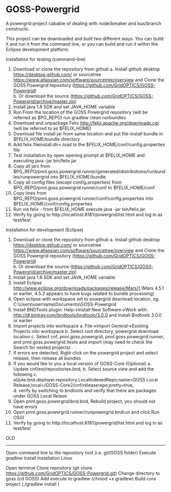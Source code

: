 GOSS-Powergrid
==============

A powergrid project cabable of dealing with node/breaker and bus/branch constructs.

This project can be downloaded and built two different ways.  You can build it and run it from the command line, or you can build and run it within the Eclipse development platform.

Installation for testing  (command-line)

1.  Download or clone the repository from github
	a.  Install github desktop https://desktop.github.com/ or sourcetree https://www.atlassian.com/software/sourcetree/overview  and Clone the GOSS Powergrid repository (https://github.com/GridOPTICS/GOSS-Powergrid)  
	b.  Or download the source  (https://github.com/GridOPTICS/GOSS-Powergrid/archive/master.zip)
2.  Install java 1.8 SDK and set JAVA_HOME variable
3.  Run From the location of the GOSS Powergrid repository (will be referred as $PG_REPO)  run     gradlew clean runbundles
4.  Download and unpackage Felix  http://felix.apache.org/downloads.cgi  (will be referred to as $FELIX_HOME)
5.  Download file install jar from same location and put file-install bundle in $FELIX_HOME/bundle directory
7.  Add felix.fileinstall.dir=.load to the $FELIX_HOME/conf/config.properties file
8.  Test installation by open opening prompt at $FELIX_HOME and executing java -jar bin/felix.jar
9.  Copy all jars from $PG_REPO/pnnl.goss.powergrid.runner/generated/distributions/runbundles/runpowergrid into $FELIX_HOME/bundle
10.  Copy all config files (except config.properties) from $PG_REPO/pnnl.goss.powergrid.runner/conf to $FELIX_HOME/conf
11.  Copy lines from $PG_REPO/pnnl.goss.powergrid.runner/conf/config.properties into $FELIX_HOME/conf/config.properties
11.  Run via felix - from $FELIX_HOME execute java -jar bin/felix.jar
12.  Verify by going to http://localhost:8181/powergrid/list.html  and log in as test/test


Installation for development (Eclipse)

1.  Download or clone the repository from github
    a.  Install github desktop https://desktop.github.com/ or sourcetree https://www.atlassian.com/software/sourcetree/overview  and Clone the GOSS Powergrid repository (https://github.com/GridOPTICS/GOSS-Powergrid)  
    b.  Or download the source  (https://github.com/GridOPTICS/GOSS-Powergrid/archive/master.zip)
2.  Install java 1.8 SDK and set JAVA_HOME variable
3.  Install Eclipse   http://www.eclipse.org/downloads/packages/release/Mars/1   (Mars 4.5.1 or earlier,  4.5.2 appears to have bugs related to bundle processing)
4.  Open eclipse with workspace set to powergrid download location,   eg. C:\Users\username\Documents\GOSS-Powergrid
5.  Install BNDTools plugin: Help->Install New Software->Work with: http://dl.bintray.com/bndtools/bndtools/3.0.0  and Install Bndtools 3.0.0 or earlier
6.  Import projects into workspace 
    a. File->Import    General->Existing Projects into workspace
    b. Select root directory, powergrid download location
    c. Select cnf, pnnl.goss.powergrid, pnnl.goss.powergrid.runner, and  pnnl.goss.powergrid.itests and import (may need to check the  Search for nested projects)
7.  If errors are detected, Right click on the powergrid project and select release, then release all bundles
8.  If you would like to you a local version of GOSS-Core  (Optional)
    a.  Update cnf/ext/repositories.bnd, 
    b.  Select source view and add the following
    c.  	aQute.bnd.deployer.repository.LocalIndexedRepo;name=GOSS Local Release;local=<location>/GOSS-Core2/cnf/releaserepo;pretty=true,\
    d. verify by switching to bndtools and verify that there are packages under GOSS Local Relase
9.  Open pnnl.goss.powergrid/bnd.bnd, Rebuild project, you should not have errors
10.  Open pnnl.goss.powergrid.runner/runpowergrid.bndrun and click Run OSGI
11.  Verify by going to http://localhost:8181/powergrid/list.html  and log in as test/test





OLD
_____________________________________

Open command line to the repository root (i.e. git/GOSS folder)
Execute gradlew install 
Installation Linux

Open terminal
Clone repository (git clone https://github.com/GridOPTICS/GOSS-Powergrid.git)
Change directory to goss (cd GOSS)
Add execute to gradlew (chmod +x gradlew)
Build core project (./gradlew install )
